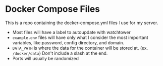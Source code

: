 # Docker Compose Files
This is a repo containing the docker-compose.yml files I use for my server.
- Most files will have a label to autoupdate with watchtower
- `example.env` files will have only what I consider the most important variables, like password, config directory, and domain.
- `DATA_PATH` is where the data for the container will be stored at. (ex. `/docker/data`) Don't include a slash at the end.
- Ports will usually be randomized
